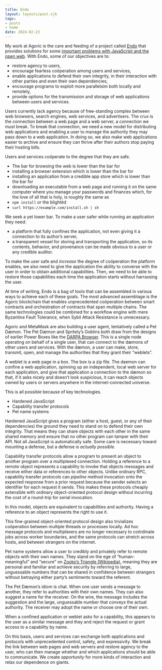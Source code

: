 ```yaml
---
title: Endo
layout: layouts/post.njk
tags:
- posts
- home
date: 2024-02-23
---
```


My work at Agoric is the care and feeding of a project called
[Endo](https://github.com/endojs/endo) that provides solutions for some
[important problems with JavaScript and the open web](/giants/).
With Endo, some of our objectives are to:

* restore agency to users,
* encourage fearless coöperation among users and services,
* enable applications to defend their own integrity, in their interaction with
  other parties and even their own dependencies,
* encourage programs to exploit more parallelsim both locally and remotely,
* provide options for the transmission and storage of web applications between
  users and services.

Users currently lack agency because of free-standing complex between web
browsers, search engines, web services, and advertisers.
The crux is the connection between a web page and a web server, a connection we
must break.
To break that connection, we need a new model for distributing web applications
and enabling a user to manage the authority they may pass down to a web
application.
In doing so, we also make web applications easier to archive and ensure they
can thrive after their authors stop paying their hosting bills.

Users and services coöperate to the degree that they are safe.

* The bar for browsing the web is lower than the bar for
* installing a browser extension which is lower than the bar for
* installing an application from a credible app store which is lower than the
  bar for
* downloading an executable from a web page and running it on the same computer
  where you manage your passwords and finances which, for the love of all that
  is holy, is roughly the same as
* `npm install` or the blightëd
* `curl https://example.com/install.sh | sh`

We seek a yet lower bar.
To make a user safer while running an application they need:

* a platform that fully confines the application, not even giving it a
  connection to its author’s server,
* a transparent vessel for storing and transporting the application, so its
  contents, behavior, and provenance can be made obvious to a user or any
  credible auditor.

To make the user safe and _increase_ the degree of coöperation the platform
enables, we also need to give the application the ability to converse with the
user in order to obtain additional capabilities.
Then, we need to be able to restore those capabilities each time the
application starts without harrassing the user.

At time of writing, Endo is a bag of tools that can be assembled in various
ways to achieve each of these goals.
The most advanced assemblage is the Agoric blockchain that enables
unprecedented coöperation between smart contracts and orchestration of
contracts that span multiple chains.
The same technologies could be combined for a workflow engine with
mere Byzantine Fault Tolerance, when Sybil Attack Resistance is unnecessary.

Agoric and MetaMask are also building a user agent, tentatively called a Pet
Dæmon.
The Pet Dæmon and Spritely’s Goblins both draw from the designs of earlier
Power Boxes like the [DARPA Browser](http://www.combex.com/tech/darpaBrowser.html).
This is a single node operating on behalf of a single user, that can connect to
the dæmons of other users and services.
With the dæmon, a user can make, store, transmit, open, and manage the
authorities that they grant their “weblets”.

A weblet is a web page in a box.
The box is a zip file.
The daemon can confine a web application, spinning up an independent, local web
server for each application, and give that application a connection to the
dæmon so that, if it asks nicely and doesn’t look suspicious, it can reach
objects owned by users or servers anywhere in the internet-connected universe.

This is all possible because of key technologies.

* Hardened JavaScript
* Capability transfer protocols
* Pet name systems

Hardened JavaScript gives a program (either a host, guest, or any of their
dependencies) the ground they need to stand on to defend their own integrity.
That means they can share objects with each other in the same shared memory
and ensure that no other program can tamper with their API.
Not all JavaScript is automatically safe.
Some care is necessary toward mounting a defense, but a defense is _actually
possible_.

Capability transfer protocols allow a program to present an object to
another program over a multiplexed connection.
Holding a reference to a remote object represents a capability to invoke
that objects messages and receive either data or references to other objects.
Unlike ordinary RPC, capability transfer protocols can _pipeline_ method
invocation onto the expected response from a prior request because the
sender selects an identifier for each request it sends.
This makes these protocols cheaply extensible with ordinary object-oriented
protocol design without incurring the cost of a round-trip for serial
invocation.

In this model, objects are equivalent to capabilities and authority.
Having a reference to an object represents the right to use it.

This fine-grained object-oriented protocol design also trivializes coöperation
between multiple threads or processes locally.
Ad hoc message protocols and multiplexers are no longer necessary to coördinate
jobs across worker boundaries, and the same protocols can stretch across hosts,
and between strangers on the internet.

Pet name systems allow a user to credibly and privately refer to remote objects
with their own names.
They stand on the ege of “human-meaningful” and “secure” on [Zooko’s Triangle
(Wikipedia)](https://en.wikipedia.org/wiki/Zooko's_triangle), meaning they are
personal and familiar and achieve security by referring to large, unguessable
numbers that can be shared in confidence between strangers without betraying
either party’s sentiments toward the referent.

The Pet Dæmon’s idiom is chat.
When one user sends a message to another,
they refer to authorities with their own names.
They can also suggest a name for the receiver.
On the wire, the message includes the suggestion and the large, unguessable number
that conveys the actual authority.
The receiver may adopt the name or choose one of their own.

When a confined application or weblet asks for a capability,
this appears to the user as a similar message and they and reject the request
or grant access to a capability by name.

On this basis, users and services can exchange both applications and protocols
with unprecedented control, safety, and expressivity.
We break the link between web pages and web servers and restore agency to the
user, who can then manage whether and which applications should be able to
communicate.
We create _opportunity_ for more kinds of interaction and relax our dependence
on giants.

